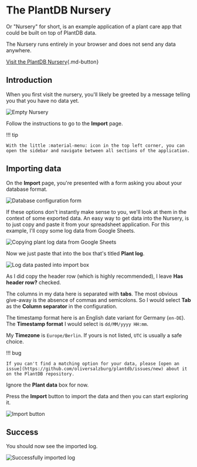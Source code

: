 # The PlantDB Nursery

Or "Nursery" for short, is an example application of a plant care app that could be built on top of PlantDB data.

The Nursery runs entirely in your browser and does not send any data anywhere.

[Visit the PlantDB Nursery](/nursery/){.md-button}

## Introduction

When you first visit the nursery, you'll likely be greeted by a message telling you that you have no data yet.

![Empty Nursery](nursery.assets/image-20220511221331624.png)

Follow the instructions to go to the **Import** page.

!!! tip

    With the little :material-menu: icon in the top left corner, you can open the sidebar and navigate between all sections of the application.

## Importing data

On the **Import** page, you're presented with a form asking you about your database format.

![Database configuration form](nursery.assets/image-20220511223615640.png)

If these options don't instantly make sense to you, we'll look at them in the context of some exported data. An easy way to get data into the Nursery, is to just copy and paste it from your spreadsheet application. For this example, I'll copy some log data from Google Sheets.

![Copying plant log data from Google Sheets](nursery.assets/image-20220511224249743.png)

Now we just paste that into the box that's titled **Plant log**.

![Log data pasted into import box](nursery.assets/image-20220511224818171.png)

As I did copy the header row (which is highly recommended), I leave **Has header row?** checked.

The columns in my data here is separated with **tabs**. The most obvious give-away is the absence of commas and semicolons. So I would select **Tab** as the **Column separator** in the configuration.

The timestamp format here is an English date variant for Germany (`en-DE`). The **Timestamp format** I would select is `dd/MM/yyyy HH:mm`.

My **Timezone** is `Europe/Berlin`. If yours is not listed, `UTC` is usually a safe choice.

!!! bug

    If you can't find a matching option for your data, please [open an issue](https://github.com/oliversalzburg/plantdb/issues/new) about it on the PlantDB repository.

Ignore the **Plant data** box for now.

Press the **Import** button to import the data and then you can start exploring it.

![Import button](nursery.assets/image-20220511224958913.png)

## Success

You should now see the imported log.

![Successfully imported log](nursery.assets/image-20220511231342541.png)
